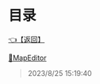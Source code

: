 # 目录  


[👈【返回】](/--目录--/00工作笔记00/躲猫猫笔记/Editor/--目录--Editor)  


[📁MapEditor](/--目录--/00工作笔记00/躲猫猫笔记/Editor/Json/MapEditor/--目录--MapEditor)  







> 2023/8/25 15:19:40
